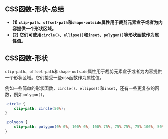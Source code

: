 ## CSS函数-形状-总结

- **(1) `clip-path`、`offset-path`和`shape-outside`属性用于裁剪元素盒子或者为内容提供一个形状区域。**
- **(2) 它们可使用`circle()`、`ellipse()`和`inset`、`polygon()`等形状函数作为属性值。**

## CSS函数-形状

`clip-path`、`offset-path`和`shape-outside`属性用于裁剪元素盒子或者为内容提供一个形状区域。它们接受一些css函数作为属性值。

例如一些简单的形状函数，`circle()`、`ellipse()`和`inset`，还有一些更复杂的函数，例如`polygon()`。

```css
.circle {
    clip-path: circle(50%);
}

.polygon {
    clip-path: polygon(0% 0%, 100% 0%, 100% 75%, 75% 75%, 75% 100%, 50% 75%, 0% 75%);
}
```
